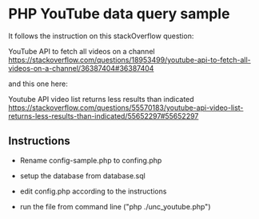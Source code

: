 
# PHP YouTube data query sample #

It follows the instruction on this stackOverflow question:

YouTube API to fetch all videos on a channel
https://stackoverflow.com/questions/18953499/youtube-api-to-fetch-all-videos-on-a-channel/36387404#36387404

and this one here: 

Youtube API video list returns less results than indicated
https://stackoverflow.com/questions/55570183/youtube-api-video-list-returns-less-results-than-indicated/55652297#55652297

## Instructions ## 

* Rename config-sample.php to confing.php

* setup the database from database.sql

* edit config.php according to the instructions

* run the file from command line ("php ./unc_youtube.php")
